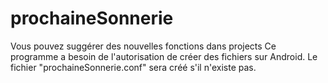 # prochaineSonnerie
Vous pouvez suggérer des nouvelles fonctions dans projects
Ce programme a besoin de l'autorisation de créer des fichiers sur Android. Le fichier "prochaineSonnerie.conf" sera créé s'il n'existe pas.
